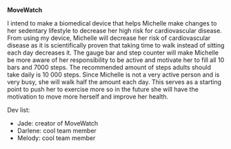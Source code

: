 **MoveWatch**

I intend to make a biomedical device that helps Michelle make changes to her sedentary lifestyle to decrease her high risk for cardiovascular disease. From using my device, Michelle will decrease her risk of cardiovascular disease as it is scientifically proven that taking time to walk instead of sitting each day decreases it. The gauge bar and step counter will make Michelle be more aware of her responsibility to be active and motivate her to fill all 10 bars and 7000 steps. The recommended amount of steps adults should take daily is 10 000 steps. Since Michelle is not a very active person and is very busy, she will walk half the amount each day. This serves as a starting point to push her to exercise more so in the future she will have the motivation to move more herself and improve her health.

 Dev list:
 - Jade: creator of MoveWatch
 - Darlene: cool team member
 - Melody: cool team member
